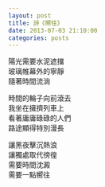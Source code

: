 ```yaml
---
layout: post
title: 詩《嚮往》
date: 2013-07-03 21:10:00
categories: posts
---
```


陽光需要水泥遮擋  
玻璃帷幕外的寧靜  
隨著時間流淌  

時間的輪子向前滾去  
我坐在擁擠列車上  
看著庸庸碌碌的人們  
路途顯得特別漫長  

讓黑夜擊沉熱浪  
讓獨處取代徬徨  
需要時間沈澱  
需要一點嚮往  
